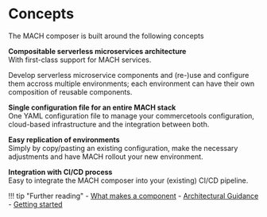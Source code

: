 # Concepts

The MACH composer is built around the following concepts

**Compositable serverless microservices architecture**<br>
With first-class support for MACH services.

Develop serverless microservice components and (re-)use and configure them accross multiple environments; each environment can have their own composition of reusable components.
  
**Single configuration file for an entire MACH stack**<br>
One YAML configuration file to manage your commercetools configuration, cloud-based infrastructure and the integration between both.

**Easy replication of environments**<br>
Simply by copy/pasting an existing configuration, make the necessary adjustments and have MACH rollout your new environment.

**Integration with CI/CD process**<br>
Easy to integrate the MACH composer into your (existing) CI/CD pipeline.

!!! tip "Further reading"
    - [What makes a component](./components/index.md)
    - [Architectural Guidance](./guidance/index.md)
    - [Getting started](./gettingstarted.md)